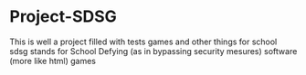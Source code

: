 # Project-SDSG
This is well a project filled with tests games and other things
for school 
sdsg stands for School Defying (as in bypassing security mesures) software (more like html) games
